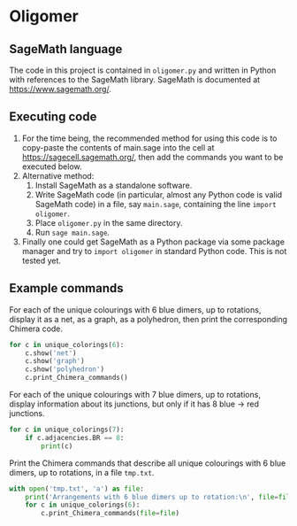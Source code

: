 # Oligomer

## SageMath language

The code in this project is contained in `oligomer.py` and written in Python with references to the SageMath library. SageMath is documented at https://www.sagemath.org/.

## Executing code

1. For the time being, the recommended method for using this code is to copy-paste the contents of main.sage into the cell at https://sagecell.sagemath.org/, then add the commands you want to be executed below.
2. Alternative method: 
    1. Install SageMath as a standalone software.
    2. Write SageMath code (in particular, almost any Python code is valid SageMath code) in a file, say `main.sage`, containing the line `import oligomer`.
    3. Place `oligomer.py` in the same directory.
    4. Run `sage main.sage`.
3. Finally one could get SageMath as a Python package via some package manager and try to `import oligomer` in standard Python code. This is not tested yet.


## Example commands

For each of the unique colourings with 6 blue dimers, up to rotations, display it as a net, as a graph, as a polyhedron, then print the corresponding Chimera code.

```python
for c in unique_colorings(6):
    c.show('net')
    c.show('graph')
    c.show('polyhedron')
    c.print_Chimera_commands()
```

For each of the unique colourings with 7 blue dimers, up to rotations, display information about its junctions, but only if it has 8 blue -> red junctions.

```python
for c in unique_colorings(7):
    if c.adjacencies.BR == 8:
        print(c)
```

Print the Chimera commands that describe all unique colourings with 6 blue dimers, up to rotations, in a file `tmp.txt`.

```python
with open('tmp.txt', 'a') as file:
    print('Arrangements with 6 blue dimers up to rotation:\n', file=file)
    for c in unique_colorings(6):
        c.print_Chimera_commands(file=file)
````
